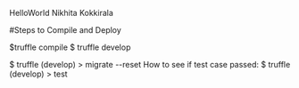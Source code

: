 HelloWorld
Nikhita Kokkirala


#Steps to Compile and Deploy

$truffle compile
$ truffle develop

$ truffle (develop) > migrate --reset
How to see if test case passed: 
$ truffle (develop) > test
